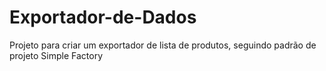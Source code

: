 # Exportador-de-Dados
Projeto para criar um exportador de lista de produtos, seguindo padrão de projeto Simple Factory

